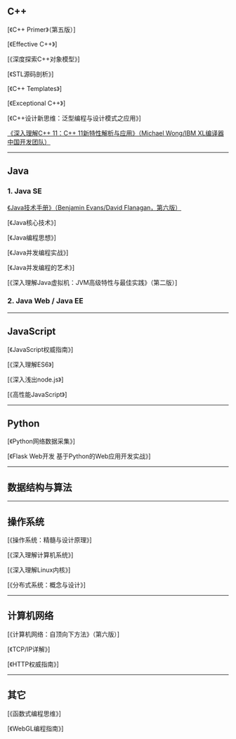 ## C++

[《C++ Primer》（第五版）]

[《Effective C++》]

[《深度探索C++对象模型》]

[《STL源码剖析》]

[《C++ Templates》]

[《Exceptional C++》]

[《C++设计新思维：泛型编程与设计模式之应用》]

[《深入理解C++ 11：C++ 11新特性解析与应用》（Michael Wong/IBM XL编译器中国开发团队）](plain-notes/understanding-cpp11-zh.md)

----------

## Java

### 1. Java SE

[《Java技术手册》（Benjamin Evans/David Flanagan，第六版）](plain-notes/java-in-a-nutshell-6ed-zh.md)

[《Java核心技术》]

[《Java编程思想》]

[《Java并发编程实战》]

[《Java并发编程的艺术》]

[《深入理解Java虚拟机：JVM高级特性与最佳实践》（第二版）]

### 2. Java Web / Java EE

----------

## JavaScript

[《JavaScript权威指南》]

[《深入理解ES6》]

[《深入浅出node.js》]

[《高性能JavaScript》]

----------

## Python

[《Python网络数据采集》]

[《Flask Web开发 基于Python的Web应用开发实战》]

----------

## 数据结构与算法

----------

## 操作系统

[《操作系统：精髓与设计原理》]

[《深入理解计算机系统》]

[《深入理解Linux内核》]

[《分布式系统：概念与设计》]

----------

## 计算机网络

[《计算机网络：自顶向下方法》（第六版）]

[《TCP/IP详解》]

[《HTTP权威指南》]

----------

## 其它

[《函数式编程思维》]

[《WebGL编程指南》]
